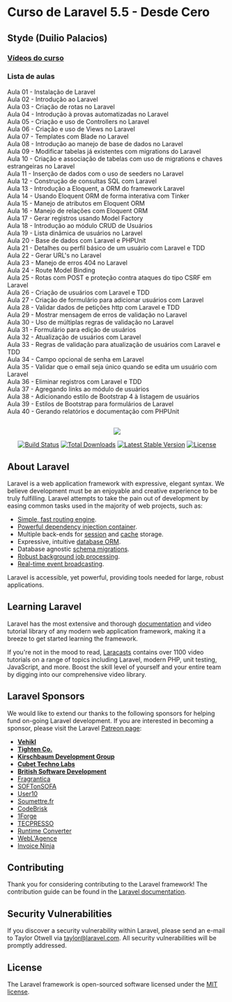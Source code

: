 # Curso de Laravel 5.5 - Desde Cero
## Styde (Duilio Palacios)

### [Vídeos do curso](https://www.youtube.com/watch?v=7YvBOOSqM8k&list=PL1r3w0C4ClYRbiTB4o70CyJEW6hUWJ39X)

### Lista de aulas  

Aula 01 - Instalação de Laravel  
Aula 02 - Introdução ao Laravel  
Aula 03 - Criação de rotas no Laravel  
Aula 04 - Introdução à provas automatizadas no Laravel  
Aula 05 - Criação e uso de Controllers no Laravel  
Aula 06 - Criação e uso de Views no Laravel  
Aula 07 - Templates com Blade no Laravel  
Aula 08 - Introdução ao manejo de base de dados  no Laravel  
Aula 09 - Modificar tabelas já existentes com migrations do Laravel  
Aula 10 - Criação e associação de tabelas com uso de migrations e chaves estrangeiras no Laravel  
Aula 11 - Inserção de dados com o uso de seeders no Laravel  
Aula 12 - Construção de consultas SQL com Laravel  
Aula 13 - Introdução a Eloquent, a ORM do framework Laravel  
Aula 14 - Usando Eloquent ORM de forma interativa com Tinker  
Aula 15 - Manejo de atributos em Eloquent ORM  
Aula 16 - Manejo de relações com Eloquent ORM  
Aula 17 - Gerar registros usando Model Factory  
Aula 18 - Introdução ao módulo CRUD de Usuários  
Aula 19 - Lista dinâmica de usuários no Laravel  
Aula 20 - Base de dados com Laravel e PHPUnit  
Aula 21 - Detalhes ou perfil básico de um usuário com Laravel e TDD  
Aula 22 - Gerar URL's no Laravel  
Aula 23 - Manejo de erros 404 no Laravel  
Aula 24 - Route Model Binding  
Aula 25 - Rotas com POST e proteção contra ataques do tipo CSRF em Laravel  
Aula 26 - Criação de usuários com Laravel e TDD  
Aula 27 - Criação de formulário para adicionar usuários com Laravel  
Aula 28 - Validar dados de petições http com Laravel e TDD  
Aula 29 - Mostrar mensagem de erros de validação no Laravel  
Aula 30 - Uso de múltiplas regras de validação no Laravel  
Aula 31 - Formulário para edição de usuários  
Aula 32 - Atualização de usuários com Laravel  
Aula 33 - Regras de validação para atualização de usuários com Laravel e TDD  
Aula 34 - Campo opcional de senha em Laravel  
Aula 35 - Validar que o email seja único quando se edita um usuário com Laravel  
Aula 36 - Eliminar registros com Laravel e TDD  
Aula 37 - Agregando links ao módulo de usuários  
Aula 38 - Adicionando estilo de Bootstrap 4 à listagem de usuários  
Aula 39 - Estilos de Bootstrap para formulários de Laravel  
Aula 40 - Gerando relatórios e documentação com PHPUnit  

##

<p align="center"><img src="https://laravel.com/assets/img/components/logo-laravel.svg"></p>

<p align="center">
<a href="https://travis-ci.org/laravel/framework"><img src="https://travis-ci.org/laravel/framework.svg" alt="Build Status"></a>
<a href="https://packagist.org/packages/laravel/framework"><img src="https://poser.pugx.org/laravel/framework/d/total.svg" alt="Total Downloads"></a>
<a href="https://packagist.org/packages/laravel/framework"><img src="https://poser.pugx.org/laravel/framework/v/stable.svg" alt="Latest Stable Version"></a>
<a href="https://packagist.org/packages/laravel/framework"><img src="https://poser.pugx.org/laravel/framework/license.svg" alt="License"></a>
</p>

## About Laravel

Laravel is a web application framework with expressive, elegant syntax. We believe development must be an enjoyable and creative experience to be truly fulfilling. Laravel attempts to take the pain out of development by easing common tasks used in the majority of web projects, such as:

- [Simple, fast routing engine](https://laravel.com/docs/routing).
- [Powerful dependency injection container](https://laravel.com/docs/container).
- Multiple back-ends for [session](https://laravel.com/docs/session) and [cache](https://laravel.com/docs/cache) storage.
- Expressive, intuitive [database ORM](https://laravel.com/docs/eloquent).
- Database agnostic [schema migrations](https://laravel.com/docs/migrations).
- [Robust background job processing](https://laravel.com/docs/queues).
- [Real-time event broadcasting](https://laravel.com/docs/broadcasting).

Laravel is accessible, yet powerful, providing tools needed for large, robust applications.

## Learning Laravel

Laravel has the most extensive and thorough [documentation](https://laravel.com/docs) and video tutorial library of any modern web application framework, making it a breeze to get started learning the framework.

If you're not in the mood to read, [Laracasts](https://laracasts.com) contains over 1100 video tutorials on a range of topics including Laravel, modern PHP, unit testing, JavaScript, and more. Boost the skill level of yourself and your entire team by digging into our comprehensive video library.

## Laravel Sponsors

We would like to extend our thanks to the following sponsors for helping fund on-going Laravel development. If you are interested in becoming a sponsor, please visit the Laravel [Patreon page](https://patreon.com/taylorotwell):

- **[Vehikl](https://vehikl.com/)**
- **[Tighten Co.](https://tighten.co)**
- **[Kirschbaum Development Group](https://kirschbaumdevelopment.com)**
- **[Cubet Techno Labs](https://cubettech.com)**
- **[British Software Development](https://www.britishsoftware.co)**
- [Fragrantica](https://www.fragrantica.com)
- [SOFTonSOFA](https://softonsofa.com/)
- [User10](https://user10.com)
- [Soumettre.fr](https://soumettre.fr/)
- [CodeBrisk](https://codebrisk.com)
- [1Forge](https://1forge.com)
- [TECPRESSO](https://tecpresso.co.jp/)
- [Runtime Converter](http://runtimeconverter.com/)
- [WebL'Agence](https://weblagence.com/)
- [Invoice Ninja](https://www.invoiceninja.com)

## Contributing

Thank you for considering contributing to the Laravel framework! The contribution guide can be found in the [Laravel documentation](https://laravel.com/docs/contributions).

## Security Vulnerabilities

If you discover a security vulnerability within Laravel, please send an e-mail to Taylor Otwell via [taylor@laravel.com](mailto:taylor@laravel.com). All security vulnerabilities will be promptly addressed.

## License

The Laravel framework is open-sourced software licensed under the [MIT license](https://opensource.org/licenses/MIT).

